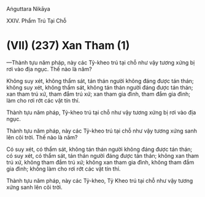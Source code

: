 Aṅguttara Nikāya

XXIV. Phẩm Trú Tại Chỗ

# (VII) (237) Xan Tham (1)

—Thành tựu năm pháp, này các Tỷ-kheo trú tại chỗ như vậy tương xứng bị rơi vào địa ngục. Thế nào là năm?

Không suy xét, không thẩm sát, tán thán người không đáng được tán thán; không suy xét, không thẩm sát, không tán thán người đáng được tán thán; xan tham trú xứ, tham đắm trú xứ; xan tham gia đình, tham đắm gia đình; làm cho rơi rớt các vật tín thí.

Thành tựu năm pháp, Tỷ-kheo trú tại chỗ như vậy tương xứng bị rơi vào địa ngục.

Thành tựu năm pháp, này các Tỷ-kheo trú tại chỗ như vậy tương xứng sanh lên cõi trời. Thế nào là năm?

Có suy xét, có thẩm sát, không tán thán người không đáng được tán thán; có suy xét, có thẩm sát, tán thán người đáng được tán thán; không xan tham trú xứ, không tham đắm trú xứ; không xan tham gia đình, không tham đắm gia đình; không làm cho rơi rớt các vật tín thí.

Thành tựu năm pháp, này các Tỷ-kheo, Tỷ Kheo trú tại chỗ như vậy tương xứng sanh lên cõi trời.

